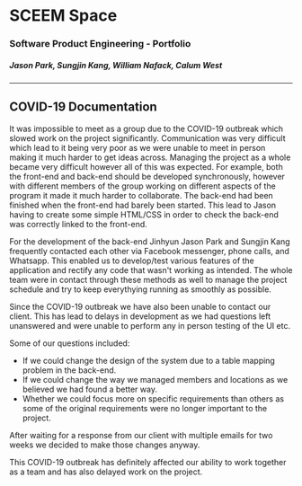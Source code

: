 # SCEEM Space
### Software Product Engineering - Portfolio
##### Jason Park, Sungjin Kang, William Nafack, Calum West
----------------------------------------------------------

## COVID-19 Documentation

It was impossible to meet as a group due to the COVID-19 outbreak which slowed work on the project significantly. Communication was very difficult which lead to it being very poor as we were unable to meet in person making it much harder to get ideas across. Managing the project as a whole became very difficult however all of this was expected. For example, both the front-end and back-end should be developed synchronously, however with different members of the group working on different aspects of the program it made it much harder to collaborate. The back-end had been finished when the front-end had barely been started. This lead to Jason having to create some simple HTML/CSS in order to check the back-end was correctly linked to the front-end.

For the development of the back-end Jinhyun Jason Park and Sungjin Kang frequently contacted each other via Facebook messenger, phone calls, and Whatsapp. This enabled us to develop/test various features of the application and rectify any code that wasn't working as intended. The whole team were in contact through these methods as well to manage the project schedule and try to keep everythying running as smoothly as possible.

Since the COVID-19 outbreak we have also been unable to contact our client. This has lead to delays in development as we had questions left unanswered and were unable to perform any in person testing of the UI etc.

Some of our questions included:
* If we could change the design of the system due to a table mapping problem in the back-end.
* If we could change the way we managed members and locations as we believed we had found a better way.
* Whether we could focus more on specific requirements than others as some of the original requirements were no longer important to the project.

After waiting for a response from our client with multiple emails for two weeks we decided to make those changes anyway.

This COVID-19 outbreak has definitely affected our ability to work together as a team and has also delayed work on the project.
